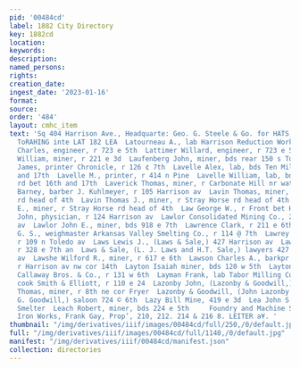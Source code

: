 ```yaml
---
pid: '00484cd'
label: 1882 City Directory
key: 1882cd
location: 
keywords: 
description: 
named_persons: 
rights: 
creation_date: 
ingest_date: '2023-01-16'
format: 
source: 
order: '484'
layout: cmhc_item
text: 'Sq 404 Harrison Ave., Headquarte: Geo. G. Steele & Go. for HATS, caPa ORNTLEMENE
  ToRAHING inte LAT 182 LEA  Latourneau A., lab Harrison Reduction Works  Lattimer
  Charles, engineer, r 723 e 5th  Lattimer Willard, engineer, r 723 e 5th  Lauber
  William, miner, r 221 e 3d  Laufenberg John, miner, bds rear 150 s Toledo av  Laughlin
  James, printer Chronicle, r 126 ¢ 7th  Lavelle Alex, lab, bds Ten Milerd bet 16th
  and 17th  Lavelle M., printer, r 414 n Pine  Lavelle William, lab, bds Ten Mile
  rd bet 16th and 17th  Laverick Thomas, miner, r Carbonate Hill nr water reservoir  Lavery
  Barney, barber J. Kuhlmeyer, r 105 Harrison av  Lavin Thomas, miner, r Stray Horse
  rd head of 4th  Lavin Thomas J., miner, r Stray Horse rd head of 4th  Lavin William
  E., miner, r Stray Horse rd head of 4th  Law George W., r Front bet Hazel and Alder  Law
  John, physician, r 124 Harrison av  Lawlor Consolidated Mining Co., 219 Harrison
  av  Lawlor John E., miner, bds 918 e 7th  Lawrence Clark, r 211 e 6th  Lawrence
  G. S., weighmaster Arkansas Valley Smelting Co., r 114 @ 7th  Lawrey Thomas, lab,
  r 109 n Toledo av  Laws Lewis J., (Laws & Sale,) 427 Harrison av  Lawe Thomas J.,
  r 328 e 7th an  Laws & Sale, (L. J. Laws and H.T. Sale,) lawyers 427 Harri- son
  av  Lawshe Wilford R., miner, r 617 e 6th  Lawson Charles A., barkpr Globe Theatre,
  r Harrison av nw cor 14th  Layton Isaiah miner, bds 120 w 5th  Layton Walter, clk
  Callaway Bros. & Co., r 131 w 6th  Layman Frank, lab Tabor Milling Co  Lazerus Louis,
  cook Smith & Elliott, r 110 e 24  Lazonby John, (Lazonby & Goodwill,) r 724 6 6th  Lazonby
  Thomas, miner, r 8th ne cor Fryer  Lazonby & Goodwill, (John Lazonby and Anthony
  G. Goodwill,) saloon 724 © 6th  Lazy Bill Mine, 419 e 3d  Lea John S., lab, r Elgin
  Smelter  Leach Robert, miner, bds 224 e 5th     Foundry and Machine Shops,  Pacific
  Iron Works, Frank Gay, Prop’, 210, 212. 214 & 216 8. LEITER a¥. '
thumbnail: "/img/derivatives/iiif/images/00484cd/full/250,/0/default.jpg"
full: "/img/derivatives/iiif/images/00484cd/full/1140,/0/default.jpg"
manifest: "/img/derivatives/iiif/00484cd/manifest.json"
collection: directories
---
```

